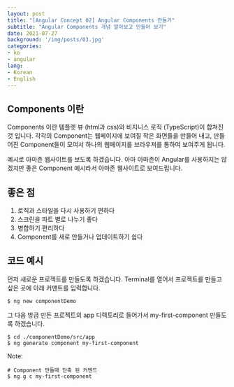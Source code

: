 ```yaml
---
layout: post
title: "[Angular Concept 02] Angular Components 만들기"
subtitle: "Angular Components 개념 알아보고 만들어 보기"
date: 2021-07-27
background: '/img/posts/03.jpg'
categories:
- ko
- angular
lang:
- Korean
- English
---
```


## Components 이란

Components 이란 템플렛 뷰 (html과 css)와 비지니스 로직 (TypeScript)이 합쳐진 것 입니다. 각각의 Component는 웹페이지에 보여질 작은 화면들을 만들어 내고, 만들어진 Component들이 모여서 하나의 웹페이지를 브라우져를 통하여 보여주게 됩니다. 

예시로 아마존 웹사이트를 보도록 하겠습니다. 아마 아마존이 Angular를 사용하지는 않겠지만 좋은 Component 예시라서 아마존 웹사이트로 보여드립니다.

## 좋은 점
1. 로직과 스타일을 다시 사용하기 편하다
2. 스크린을 파트 별로 나누기 좋다
3. 병합하기 편리하다
4. Component를 새로 만들거나 업데이트하기 쉽다

## 코드 예시

먼저 새로운 프로젝트를 만들도록 하겠습니다. Terminal를 열어서 프로젝트를 만들고 싶은 곳에 아래 커맨트를 입력합니다.
~~~~
$ ng new componentDemo
~~~~

그 다음 방금 만든 프로젝트의 app 디렉토리로 들어가서 my-first-component 만들도록 하겠습니다.
~~~~
$ cd ./componentDemo/src/app
$ ng generate component my-first-component
~~~~

Note:
~~~~
# Component 만들때 단축 된 커멘드
$ ng g c my-first-component
~~~~

